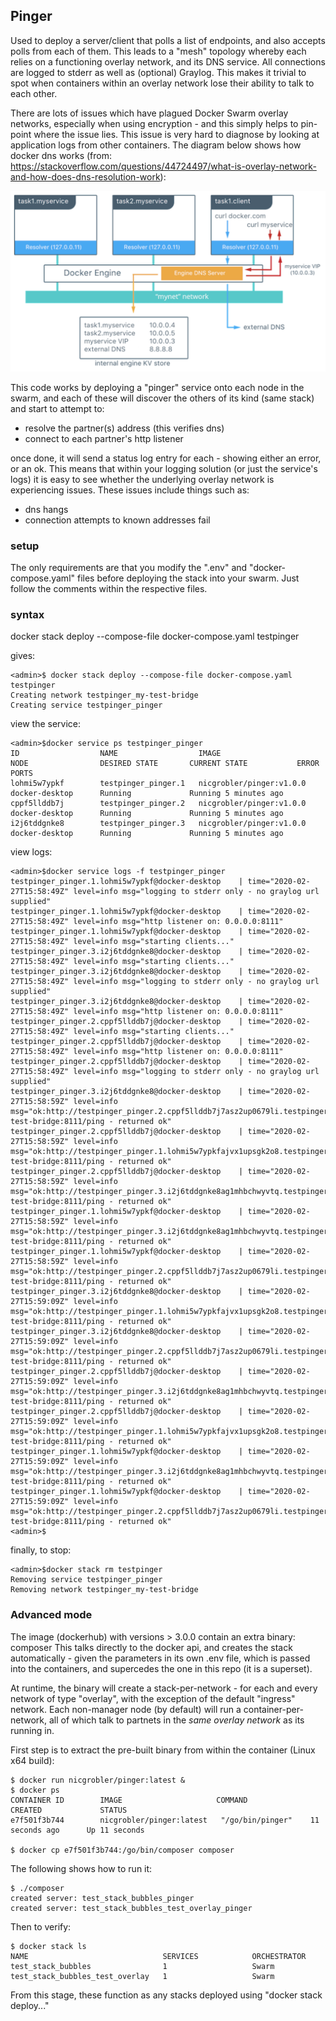 ## Pinger

Used to deploy a server/client that polls a list of endpoints, and also accepts polls from each of them. This leads to a "mesh" topology whereby each 
relies on a functioning overlay network, and its DNS service. All connections are logged to stderr as well as (optional) Graylog. This makes it
trivial to spot when containers within an overlay network lose their ability to talk to each other.

There are lots of issues which have plagued Docker Swarm overlay networks, especially when using encryption - and this simply helps to pin-point 
where the issue lies. This issue is very hard to diagnose by looking at application logs from other containers. The diagram below shows how docker dns works (from: https://stackoverflow.com/questions/44724497/what-is-overlay-network-and-how-does-dns-resolution-work):

![alt text](img/docker_dns.png "Docker DNS")

This code works by deploying a "pinger" service onto each node in the swarm, and each of these will discover the others of its kind (same stack) and start to attempt to:  

- resolve the partner(s) address (this verifies dns)
- connect to each partner's http listener

once done, it will send a status log entry for each - showing either an error, or an ok. This means that within your logging solution (or just the service's logs) it is easy to see whether the underlying overlay network is experiencing issues. These issues include things such as:  

- dns hangs
- connection attempts to known addresses fail

### setup

The only requirements are that you modify the ".env" and "docker-compose.yaml" files before deploying the stack into your swarm. Just follow the comments within the respective files.


### syntax

docker stack deploy --compose-file docker-compose.yaml testpinger

gives:

```
<admin>$ docker stack deploy --compose-file docker-compose.yaml testpinger
Creating network testpinger_my-test-bridge
Creating service testpinger_pinger
```
view the service:
```
<admin>$docker service ps testpinger_pinger
ID                  NAME                  IMAGE                      NODE                DESIRED STATE       CURRENT STATE           ERROR               PORTS
lohmi5w7ypkf        testpinger_pinger.1   nicgrobler/pinger:v1.0.0   docker-desktop      Running             Running 5 minutes ago
cppf5llddb7j        testpinger_pinger.2   nicgrobler/pinger:v1.0.0   docker-desktop      Running             Running 5 minutes ago
i2j6tddgnke8        testpinger_pinger.3   nicgrobler/pinger:v1.0.0   docker-desktop      Running             Running 5 minutes ago
```
view logs:
```
<admin>$docker service logs -f testpinger_pinger
testpinger_pinger.1.lohmi5w7ypkf@docker-desktop    | time="2020-02-27T15:58:49Z" level=info msg="logging to stderr only - no graylog url supplied"
testpinger_pinger.1.lohmi5w7ypkf@docker-desktop    | time="2020-02-27T15:58:49Z" level=info msg="http listener on: 0.0.0.0:8111"
testpinger_pinger.1.lohmi5w7ypkf@docker-desktop    | time="2020-02-27T15:58:49Z" level=info msg="starting clients..."
testpinger_pinger.3.i2j6tddgnke8@docker-desktop    | time="2020-02-27T15:58:49Z" level=info msg="starting clients..."
testpinger_pinger.3.i2j6tddgnke8@docker-desktop    | time="2020-02-27T15:58:49Z" level=info msg="logging to stderr only - no graylog url supplied"
testpinger_pinger.3.i2j6tddgnke8@docker-desktop    | time="2020-02-27T15:58:49Z" level=info msg="http listener on: 0.0.0.0:8111"
testpinger_pinger.2.cppf5llddb7j@docker-desktop    | time="2020-02-27T15:58:49Z" level=info msg="starting clients..."
testpinger_pinger.2.cppf5llddb7j@docker-desktop    | time="2020-02-27T15:58:49Z" level=info msg="http listener on: 0.0.0.0:8111"
testpinger_pinger.2.cppf5llddb7j@docker-desktop    | time="2020-02-27T15:58:49Z" level=info msg="logging to stderr only - no graylog url supplied"
testpinger_pinger.3.i2j6tddgnke8@docker-desktop    | time="2020-02-27T15:58:59Z" level=info msg="ok:http://testpinger_pinger.2.cppf5llddb7j7asz2up0679li.testpinger_my-test-bridge:8111/ping - returned ok"
testpinger_pinger.2.cppf5llddb7j@docker-desktop    | time="2020-02-27T15:58:59Z" level=info msg="ok:http://testpinger_pinger.1.lohmi5w7ypkfajvx1upsgk2o8.testpinger_my-test-bridge:8111/ping - returned ok"
testpinger_pinger.2.cppf5llddb7j@docker-desktop    | time="2020-02-27T15:58:59Z" level=info msg="ok:http://testpinger_pinger.3.i2j6tddgnke8ag1mhbchwyvtq.testpinger_my-test-bridge:8111/ping - returned ok"
testpinger_pinger.1.lohmi5w7ypkf@docker-desktop    | time="2020-02-27T15:58:59Z" level=info msg="ok:http://testpinger_pinger.3.i2j6tddgnke8ag1mhbchwyvtq.testpinger_my-test-bridge:8111/ping - returned ok"
testpinger_pinger.1.lohmi5w7ypkf@docker-desktop    | time="2020-02-27T15:58:59Z" level=info msg="ok:http://testpinger_pinger.2.cppf5llddb7j7asz2up0679li.testpinger_my-test-bridge:8111/ping - returned ok"
testpinger_pinger.3.i2j6tddgnke8@docker-desktop    | time="2020-02-27T15:59:09Z" level=info msg="ok:http://testpinger_pinger.1.lohmi5w7ypkfajvx1upsgk2o8.testpinger_my-test-bridge:8111/ping - returned ok"
testpinger_pinger.3.i2j6tddgnke8@docker-desktop    | time="2020-02-27T15:59:09Z" level=info msg="ok:http://testpinger_pinger.2.cppf5llddb7j7asz2up0679li.testpinger_my-test-bridge:8111/ping - returned ok"
testpinger_pinger.2.cppf5llddb7j@docker-desktop    | time="2020-02-27T15:59:09Z" level=info msg="ok:http://testpinger_pinger.3.i2j6tddgnke8ag1mhbchwyvtq.testpinger_my-test-bridge:8111/ping - returned ok"
testpinger_pinger.2.cppf5llddb7j@docker-desktop    | time="2020-02-27T15:59:09Z" level=info msg="ok:http://testpinger_pinger.1.lohmi5w7ypkfajvx1upsgk2o8.testpinger_my-test-bridge:8111/ping - returned ok"
testpinger_pinger.1.lohmi5w7ypkf@docker-desktop    | time="2020-02-27T15:59:09Z" level=info msg="ok:http://testpinger_pinger.3.i2j6tddgnke8ag1mhbchwyvtq.testpinger_my-test-bridge:8111/ping - returned ok"
testpinger_pinger.1.lohmi5w7ypkf@docker-desktop    | time="2020-02-27T15:59:09Z" level=info msg="ok:http://testpinger_pinger.2.cppf5llddb7j7asz2up0679li.testpinger_my-test-bridge:8111/ping - returned ok"
<admin>$
```
finally, to stop:
```
<admin>$docker stack rm testpinger
Removing service testpinger_pinger
Removing network testpinger_my-test-bridge
```
### Advanced mode
The image (dockerhub) with versions > 3.0.0 contain  an extra binary: composer
This talks directly to the docker api, and creates the stack automatically - given the parameters in its own .env file, which is passed into the containers, and supercedes the one in this repo (it is a superset).

At runtime, the binary will create a stack-per-network - for each and every network of type "overlay", with the exception of the default "ingress" network. Each non-manager node (by default) will run a container-per-network, all of which talk to partnets in the *same overlay network* as its running in.

First step is to extract the pre-built binary from within the container (Linux x64 build):  
```
$ docker run nicgrobler/pinger:latest &
$ docker ps
CONTAINER ID        IMAGE                     COMMAND             CREATED             STATUS              
e7f501f3b744        nicgrobler/pinger:latest   "/go/bin/pinger"    11 seconds ago      Up 11 seconds      

$ docker cp e7f501f3b744:/go/bin/composer composer
```

The following shows how to run it:
```
$ ./composer
created server: test_stack_bubbles_pinger
created server: test_stack_bubbles_test_overlay_pinger
```
Then to verify:  
```
$ docker stack ls
NAME                              SERVICES            ORCHESTRATOR
test_stack_bubbles                1                   Swarm
test_stack_bubbles_test_overlay   1                   Swarm
```

From this stage, these function as any stacks deployed using "docker stack deploy..."
